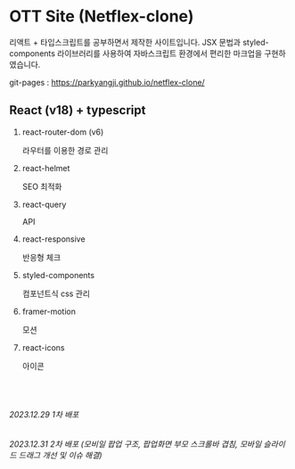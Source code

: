 # OTT Site (Netflex-clone)
리액트 + 타입스크립트를 공부하면서 제작한 사이트입니다. JSX 문법과 styled-components 라이브러리를 사용하여 자바스크립트 환경에서 편리한 마크업을 구현하였습니다.

git-pages : https://parkyangji.github.io/netflex-clone/

## React (v18) + typescript
1. react-router-dom (v6)

    라우터를 이용한 경로 관리

2. react-helmet

    SEO 최적화

3. react-query

    API

4. react-responsive

    반응형 체크

5. styled-components

    컴포넌트식 css 관리

6. framer-motion

    모션

7. react-icons

    아이콘

<br></br>
###### *2023.12.29 1차 배포*
###### *2023.12.31 2차 배포 (모비일 팝업 구조, 팝업화면 부모 스크롤바 겹침, 모바일 슬라이드 드래그 개선 및 이슈 해결)*